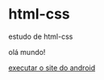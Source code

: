 # html-css
 estudo de html-css

olá mundo!

<a href= "https://raullalmeida.github.io/html-css/ex10/android.html"> executar o site do android</a>
